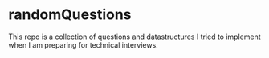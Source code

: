 # randomQuestions
This repo is a collection of questions and datastructures I tried to implement when I am 
preparing for technical interviews.
